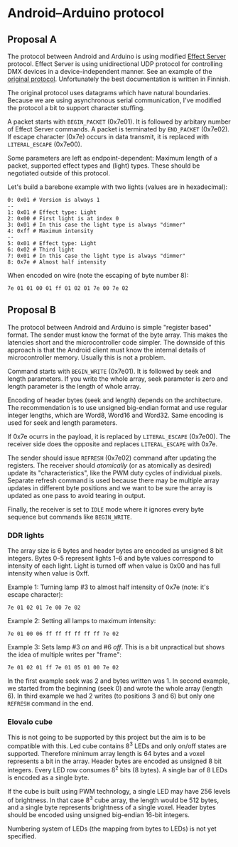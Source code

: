 # Android–Arduino protocol

## Proposal A

The protocol between Android and Arduino is using modified [Effect
Server] protocol. Effect Server is using unidirectional UDP protocol
for controlling DMX devices in a device-independent manner. See an
example of the [original protocol]. Unfortunately the best
documentation is written in Finnish.

The original protocol uses datagrams which have natural
boundaries. Because we are using asynchronous serial communication,
I've modified the protocol a bit to support character stuffing.

A packet starts with `BEGIN_PACKET` (0x7e01). It is followed by
arbitary number of Effect Server commands. A packet is terminated by
`END_PACKET` (0x7e02). If escape character (0x7e) occurs in data
transmit, it is replaced with `LITERAL_ESCAPE` (0x7e00).

Some parameters are left as endpoint-dependent: Maximum length of a
packet, supported effect types and (light) types. These should be
negotiated outside of this protocol.

Let's build a barebone example with two lights (values are in
hexadecimal):

    0: 0x01 # Version is always 1
    --
    1: 0x01 # Effect type: Light
    2: 0x00 # First light is at index 0
    3: 0x01 # In this case the light type is always "dimmer"
    4: 0xff # Maximum intensity
    --
    5: 0x01 # Effect type: Light
    6: 0x02 # Third light
    7: 0x01 # In this case the light type is always "dimmer"
    8: 0x7e # Almost half intensity
    
When encoded on wire (note the escaping of byte number 8):

    7e 01 01 00 01 ff 01 02 01 7e 00 7e 02

[Effect Server]: http://effectserver.org/ "Effect Server"

[original protocol]: http://blog.instanssi.org/2012/01/effect-server-ohjelmoitavat-valot-20.html "Effect Server - Ohjelmoitavat Valot 2.0"

## Proposal B

The protocol between Android and Arduino is simple "register based"
format. The sender must know the format of the byte array. This makes
the latencies short and the microcontroller code simpler. The downside
of this approach is that the Android client must know the internal
details of microcontroller memory. Usually this is not a problem.

Command starts with `BEGIN_WRITE` (0x7e01). It is followed by seek and
length parameters. If you write the whole array, seek parameter is
zero and length parameter is the length of whole array.

Encoding of header bytes (seek and length) depends on the
architecture. The recommendation is to use unsigned big-endian format
and use regular integer lengths, which are Word8, Word16 and
Word32. Same encoding is used for seek and length parameters.

If 0x7e ocurrs in the payload, it is replaced by `LITERAL_ESCAPE`
(0x7e00). The receiver side does the opposite and replaces
`LITERAL_ESCAPE` with 0x7e.

The sender should issue `REFRESH` (0x7e02) command after updating the
registers. The receiver should *atomically* (or as atomically as
desired) update its "characteristics", like the PWM duty cycles of
individual pixels. Separate refresh command is used because there may
be multiple array updates in different byte positions and we want to
be sure the array is updated as one pass to avoid tearing in output.

Finally, the receiver is set to `IDLE` mode where it ignores every
byte sequence but commands like `BEGIN_WRITE`.

### DDR lights

The array size is 6 bytes and header bytes are encoded as unsigned 8 bit
integers. Bytes 0–5 represent lights 1–6 and byte values correspond to
intensity of each light. Light is turned off when value is 0x00 and
has full intensity when value is 0xff.

Example 1: Turning lamp #3 to almost half intensity of 0x7e (note:
it's escape character):

    7e 01 02 01 7e 00 7e 02

Example 2: Setting all lamps to maximum intensity:

    7e 01 00 06 ff ff ff ff ff ff 7e 02
    
Example 3: Sets lamp #3 *on* and #6 *off*. This is a bit unpractical
but shows the idea of multiple writes per "frame":

    7e 01 02 01 ff 7e 01 05 01 00 7e 02

In the first example seek was 2 and bytes written was 1. In second
example, we started from the beginning (seek 0) and wrote the whole
array (length 6). In third example we had 2 writes (to positions 3 and
6) but only one `REFRESH` command in the end.

### Elovalo cube

This is not going to be supported by this project but the aim is to be
compatible with this. Led cube contains 8<sup>3</sup> LEDs and only
on/off states are supported. Therefore minimum array length is 64
bytes and a voxel represents a bit in the array. Header bytes are
encoded as unsigned 8 bit integers. Every LED row consumes
8<sup>2</sup> bits (8 bytes). A single bar of 8 LEDs is encoded as a
single byte.

If the cube is built using PWM technology, a single LED may have 256
levels of brightness. In that case 8<sup>3</sup> cube array, the length
would be 512 bytes, and a single byte represents brightness of a single
voxel. Header bytes should be encoded using unsigned big-endian 16-bit
integers.

Numbering system of LEDs (the mapping from bytes to LEDs) is not yet
specified.
